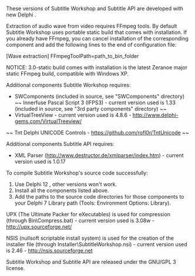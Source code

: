 These versions of Subtitle Workshop and Subtitle API are developed with new Delphi  .

Extraction of audio wave from video requires FFmpeg tools. By default Subtitle Workshop uses portable static build that comes with installation.
If you already have FFmpeg, you can cancel installation of the corresponding component and add the following lines to the end of configuration file:

[Wave extraction]
FFmpegToolPath=path_to_bin_folder

NOTICE: 3.0-static build comes with installation is the latest Zeranoe major static FFmpeg build, compatible with Windows XP.

Additional components Subtitle Workshop requires:
- SWComponents (included in source, see "SWComponents" directory)
~~ Innerfuse Pascal Script 3 (IFPS3) - current version used is 1.33 (included in source, see "3rd party components" directory) ~~
- VirtualTreeView - current version used is 4.8.6 - http://www.delphi-gems.com/VirtualTreeview/

~~ Tnt Delphi UNICODE Controls - https://github.com/rofl0r/TntUnicode ~~

Additional components Subtitle API requires:
- XML Parser (http://www.destructor.de/xmlparser/index.htm) - current version used is 1.0.17


To compile Subtitle Workshop's source code successfully:
1. Use Delphi 12 , other versions won't work.
2. Install all the components listed above.
3. Add the paths to the source code directories for those components to your Delphi 7 Library path (Tools: Environment Options: Library).


UPX (The Ultimate Packer for eXecutables) is used for compression (through Bin\Compress.bat) - current version used is 3.08w - http://upx.sourceforge.net/

NSIS (nullsoft scriptable install system) is used for the creation of the installer file (through Installer\SubtitleWorkshop.nsi) - current version used is 2.46 - http://nsis.sourceforge.net


Subtitle Workshop and Subtitle API are released under the GNU/GPL 3 license.
